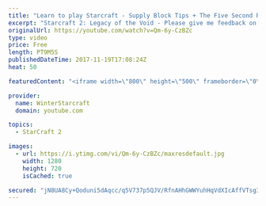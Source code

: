 ```yaml
---
title: "Learn to play Starcraft - Supply Block Tips + The Five Second Rule (Basic Guide & Tutorial)"
excerpt: "Starcraft 2: Legacy of the Void - Please give me feedback on this general video style/commentary, hopefully it helps you guys out!  Can very easily make more on different concepts if it is the right direction!  Sc2ReplayStats - http://www.sc2replaystats.com"
originalUrl: https://youtube.com/watch?v=Qm-6y-CzBZc
type: video
price: Free
length: PT9M5S
publishedDateTime: 2017-11-19T17:08:24Z
heat: 50

featuredContent: "<iframe width=\"800\" height=\"500\" frameborder=\"0\" src=\"https://www.youtube.com/embed/Qm-6y-CzBZc\" allow=\"accelerometer; autoplay; encrypted-media; gyroscope; picture-in-picture\" allowfullscreen></iframe>"

provider:
  name: WinterStarcraft
  domain: youtube.com

topics:
  - StarCraft 2

images:
  - url: https://i.ytimg.com/vi/Qm-6y-CzBZc/maxresdefault.jpg
    width: 1280
    height: 720
    isCached: true

secured: "jN8UA8Cy+Qoduni5dAqcc/q5V737p5QJV/RfnAHhGWWYuhHqVdXIcAffVTsg3R5XMu7/1jOKjKpp07WwiN8T7QlB6BdGs6tF+KvQzI8Zbyl8hy1Fjk8iTA1w5iDJ6KSsME6kUEOYLY0R/o45TGBY1tBhfaXUCnpBBi5iMI9RqIakcebCbskPa/Kni2O+EftnxPzzDYOsxf87BVSnhTMvZ2L5U44fAUJxrRGBKCQnYPm9LeoCbAXZo+oCiUQ3eWuJzUUavWmE4vf+AH95U0gcxXNmsALjBtMI8MRUEqDtJFczLMQHQ6eDqnHnWIulu8kkvs/8I5A1P28j7+0nSi+lcPStjG/hOuhgbnQBfndvsLXFOnd1bmQ9PPbxB6Lm61o7Eo/KOi3fvNqX+WndYwVN+wfbFVf+fHG3iIRvihkDZkk=;zrXaKYcPEUWzaylkChm8Lg=="
---
```


